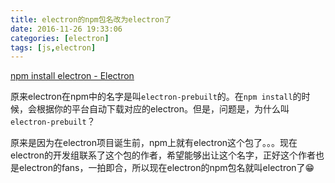 ```yaml
---
title: electron的npm包名改为electron了
date: 2016-11-26 19:33:06
categories: [electron]
tags: [js,electron]
---
```


[npm install electron - Electron](http://electron.atom.io/blog/2016/08/16/npm-install-electron)

原来electron在npm中的名字是叫`electron-prebuilt`的。在`npm install`的时候，会根据你的平台自动下载对应的electron。但是，问题是，为什么叫`electron-prebuilt`？

原来是因为在electron项目诞生前，npm上就有electron这个包了。。。现在electron的开发组联系了这个包的作者，希望能够出让这个名字，正好这个作者也是electron的fans，一拍即合，所以现在electron的npm包名就叫electron了😁

